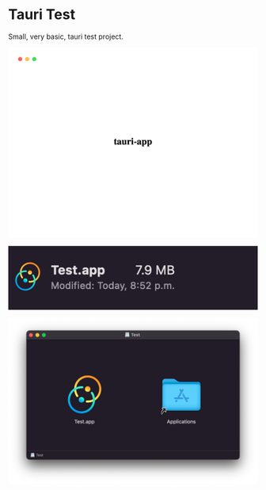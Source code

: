 # Tauri Test



Small, very basic, tauri test project.



![AppDemo](https://raw.githubusercontent.com/AOx0/tauriTest/main/misc/AppDemo.png)

![AppSize](https://raw.githubusercontent.com/AOx0/tauriTest/main/misc/AppSize.png)

![DmgDemo](https://raw.githubusercontent.com/AOx0/tauriTest/main/misc/DmgDemo.png)